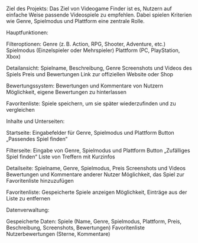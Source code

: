 Ziel des Projekts:
Das Ziel von Videogame Finder ist es, Nutzern auf einfache Weise passende Videospiele zu empfehlen. Dabei spielen Kriterien wie Genre, Spielmodus und Plattform eine zentrale Rolle.

Hauptfunktionen:

Filteroptionen:
Genre (z. B. Action, RPG, Shooter, Adventure, etc.)
Spielmodus (Einzelspieler oder Mehrspieler)
Plattform (PC, PlayStation, Xbox)

Detailansicht:
Spielname, Beschreibung, Genre
Screenshots und Videos des Spiels
Preis und Bewertungen
Link zur offiziellen Website oder Shop

Bewertungssystem:
Bewertungen und Kommentare von Nutzern
Möglichkeit, eigene Bewertungen zu hinterlassen

Favoritenliste:
Spiele speichern, um sie später wiederzufinden und zu vergleichen

Inhalte und Unterseiten:

Startseite:
Eingabefelder für Genre, Spielmodus und Plattform
Button „Passendes Spiel finden“

Filterseite:
Eingabe von Genre, Spielmodus und Plattform
Button „Zufälliges Spiel finden“
Liste von Treffern mit Kurzinfos

Detailseite:
Spielname, Genre, Spielmodus, Preis
Screenshots und Videos
Bewertungen und Kommentare anderer Nutzer
Möglichkeit, das Spiel zur Favoritenliste hinzuzufügen

Favoritenliste:
Gespeicherte Spiele anzeigen
Möglichkeit, Einträge aus der Liste zu entfernen

Datenverwaltung:

Gespeicherte Daten:
Spiele (Name, Genre, Spielmodus, Plattform, Preis, Beschreibung, Screenshots, Bewertungen)
Favoritenliste
Nutzerbewertungen (Sterne, Kommentare)